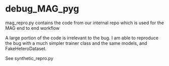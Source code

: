 # debug_MAG_pyg
mag_repro.py contains the code from our internal repo which is used for the MAG end to end workflow

A large portion of the code is irrelevant to the bug. I am able to reproduce the bug with a much simpler trainer class and the same models, and FakeHeteroDataset.

See synthetic_repro.py
